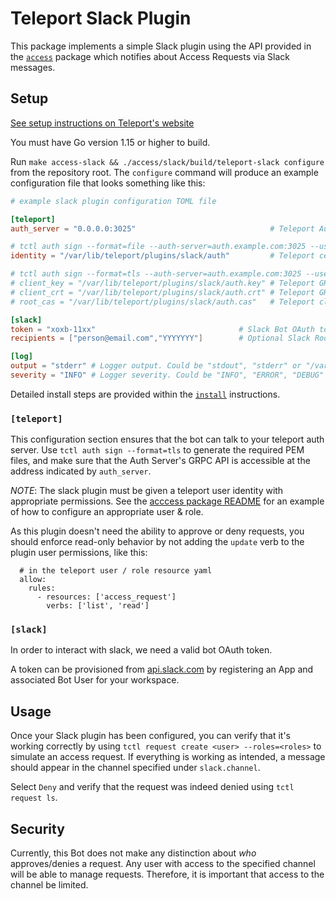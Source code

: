 # Teleport Slack Plugin

This package implements a simple Slack plugin using the API provided in the
[`access`](../) package which notifies about Access Requests via Slack
messages.

## Setup

[See setup instructions on Teleport's website](https://goteleport.com/teleport/docs/enterprise/workflow/ssh_approval_slack/)

You must have Go version 1.15 or higher to build.

Run `make access-slack && ./access/slack/build/teleport-slack configure` from
the repository root. The `configure` command will produce an example
configuration file that looks something like this:

```toml
# example slack plugin configuration TOML file

[teleport]
auth_server = "0.0.0.0:3025"                              # Teleport Auth Server GRPC API address

# tctl auth sign --format=file --auth-server=auth.example.com:3025 --user=access-plugin --out=auth --ttl=1h
identity = "/var/lib/teleport/plugins/slack/auth"         # Teleport certificate ("file" format)

# tctl auth sign --format=tls --auth-server=auth.example.com:3025 --user=access-plugin --out=auth --ttl=1h
# client_key = "/var/lib/teleport/plugins/slack/auth.key" # Teleport GRPC client secret key ("tls" format")
# client_crt = "/var/lib/teleport/plugins/slack/auth.crt" # Teleport GRPC client certificate ("tls" format")
# root_cas = "/var/lib/teleport/plugins/slack/auth.cas"   # Teleport cluster CA certs ("tls" format")

[slack]
token = "xoxb-11xx"                                # Slack Bot OAuth token
recipients = ["person@email.com","YYYYYYY"]        # Optional Slack Rooms

[log]
output = "stderr" # Logger output. Could be "stdout", "stderr" or "/var/lib/teleport/slack.log"
severity = "INFO" # Logger severity. Could be "INFO", "ERROR", "DEBUG" or "WARN".
```

Detailed install steps are provided within the [`install`](INSTALL.md)
instructions.

### `[teleport]`

This configuration section ensures that the bot can talk to your teleport auth
server. Use `tctl auth sign --format=tls` to generate the required PEM files,
and make sure that the Auth Server's GRPC API is accessible at the address
indicated by `auth_server`.

_NOTE_: The slack plugin must be given a teleport user identity with appropriate
permissions. See the [acccess package README](../README.md#authentication) for
an example of how to configure an appropriate user & role.

As this plugin doesn't need the ability to approve or deny requests, you should
enforce read-only behavior by not adding the `update` verb to the plugin user
permissions, like this:

```
  # in the teleport user / role resource yaml
  allow:
    rules:
      - resources: ['access_request']
        verbs: ['list', 'read']
```

### `[slack]`

In order to interact with slack, we need a valid bot OAuth token.

A token can be provisioned from [api.slack.com](https://api.slack.com) by
registering an App and associated Bot User for your workspace.

## Usage

Once your Slack plugin has been configured, you can verify that it's working
correctly by using `tctl request create <user> --roles=<roles>` to simulate an
access request. If everything is working as intended, a message should appear
in the channel specified under `slack.channel`.

Select `Deny` and verify that the request was indeed denied using
`tctl request ls`.

## Security

Currently, this Bot does not make any distinction about _who_ approves/denies a
request. Any user with access to the specified channel will be able to manage
requests. Therefore, it is important that access to the channel be limited.
